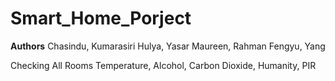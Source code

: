 # Smart_Home_Porject
**Authors**
Chasindu, Kumarasiri 
Hulya, Yasar 
Maureen, Rahman 
Fengyu, Yang


Checking All Rooms Temperature, Alcohol, Carbon Dioxide, Humanity, PIR
